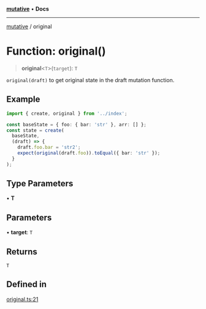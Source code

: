 [**mutative**](../README.md) • **Docs**

***

[mutative](../README.md) / original

# Function: original()

> **original**\<`T`\>(`target`): `T`

`original(draft)` to get original state in the draft mutation function.

## Example

```ts
import { create, original } from '../index';

const baseState = { foo: { bar: 'str' }, arr: [] };
const state = create(
  baseState,
  (draft) => {
    draft.foo.bar = 'str2';
    expect(original(draft.foo)).toEqual({ bar: 'str' });
  }
);
```

## Type Parameters

• **T**

## Parameters

• **target**: `T`

## Returns

`T`

## Defined in

[original.ts:21](https://github.com/unadlib/mutative/blob/7129237bc42b8475743ffff427a1f8f85e8e1e51/src/original.ts#L21)
